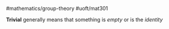 #mathematics/group-theory #uoft/mat301 

**Trivial** generally means that something is *empty* or is the *identity*